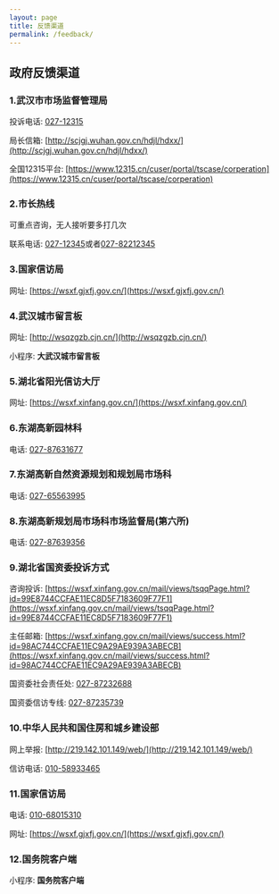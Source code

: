 ```yaml
---
layout: page
title: 反馈渠道
permalink: /feedback/
---
```


## 政府反馈渠道

### 1.武汉市市场监督管理局

投诉电话: [027-12315](tel:027-12315)

局长信箱: [http://scjgj.wuhan.gov.cn/hdjl/hdxx/](http://scjgj.wuhan.gov.cn/hdjl/hdxx/)

全国12315平台: [https://www.12315.cn/cuser/portal/tscase/corperation](https://www.12315.cn/cuser/portal/tscase/corperation)

### 2.市长热线

可重点咨询，无人接听要多打几次

联系电话: [027-12345](tel:027-12345)或者[027-82212345](tel:027-82212345)

### 3.国家信访局

网址: [https://wsxf.gjxfj.gov.cn/](https://wsxf.gjxfj.gov.cn/)

### 4.武汉城市留言板

网址: [http://wsqzgzb.cjn.cn/](http://wsqzgzb.cjn.cn/)

小程序: __大武汉城市留言板__

### 5.湖北省阳光信访大厅

网址: [https://wsxf.xinfang.gov.cn/](https://wsxf.xinfang.gov.cn/)

### 6.东湖高新园林科

电话: [027-87631677](tel:027-87631677)

### 7.东湖高新自然资源规划和规划局市场科

电话: [027-65563995](tel:027-65563995)

### 8.东湖高新规划局市场科市场监督局(第六所)

电话: [027-87639356](tel:027-87639356)

### 9.湖北省国资委投诉方式

咨询投诉: [https://wsxf.xinfang.gov.cn/mail/views/tsqqPage.html?id=99E8744CCFAE11EC8D5F7183609F77F1](https://wsxf.xinfang.gov.cn/mail/views/tsqqPage.html?id=99E8744CCFAE11EC8D5F7183609F77F1)

主任邮箱: [https://wsxf.xinfang.gov.cn/mail/views/success.html?id=98AC744CCFAE11EC9A29AE939A3ABECB](https://wsxf.xinfang.gov.cn/mail/views/success.html?id=98AC744CCFAE11EC9A29AE939A3ABECB)

国资委社会责任处: [027-87232688](tel:027-87232688)

国资委信访专线: [027-87235739](tel:027-87235739)

### 10.中华人民共和国住房和城乡建设部

网上举报: [http://219.142.101.149/web/](http://219.142.101.149/web/)

信访电话: [010-58933465](tel:010-58933465)

### 11.国家信访局

电话: [010-68015310](tel:010-68015310)

网址: [https://wsxf.gjxfj.gov.cn/](https://wsxf.gjxfj.gov.cn/)

### 12.国务院客户端

小程序: __国务院客户端__
